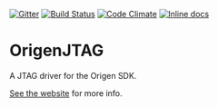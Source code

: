 [![Gitter](https://badges.gitter.im/Join%20Chat.svg)](https://gitter.im/Origen-SDK/users?utm_source=badge&utm_medium=badge&utm_campaign=pr-badge&utm_content=badge)
[![Build Status](https://travis-ci.org/Origen-SDK/origen.svg)](https://travis-ci.org/Origen-SDK/origen_jtag)
[![Code Climate](https://codeclimate.com/github/Origen-SDK/origen/badges/gpa.svg)](https://codeclimate.com/github/Origen-SDK/origen_jtag)
[![Inline docs](http://inch-ci.org/github/Origen-SDK/origen.svg)](http://inch-ci.org/github/Origen-SDK/origen_jtag)

# OrigenJTAG

A JTAG driver for the Origen SDK.

[See the website](http://origen-sdk.org/jtag) for more info.
